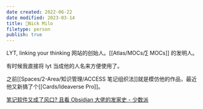```yaml
---
date created: 2022-06-22
date modified: 2023-03-14
title: 🧑Nick Milo
filetype: person
publish: true
---
```


LYT, linking your thinking 网站的创始人。[[Atlas/MOCs/∑ MOCs]] 的发明人。

有时候我直接将 lyt 当成他的人名来方便使用了。

之前[[Spaces/2-Area/知识管理/ACCESS 笔记组织法]]就是模仿他的作品，最近他又新搞了个[[Cards/Ideaverse Pro]]。

[笔记软件又成了风口? 且看 Obsidian 大佬的发家史 - 少数派](https://sspai.com/post/71155)
